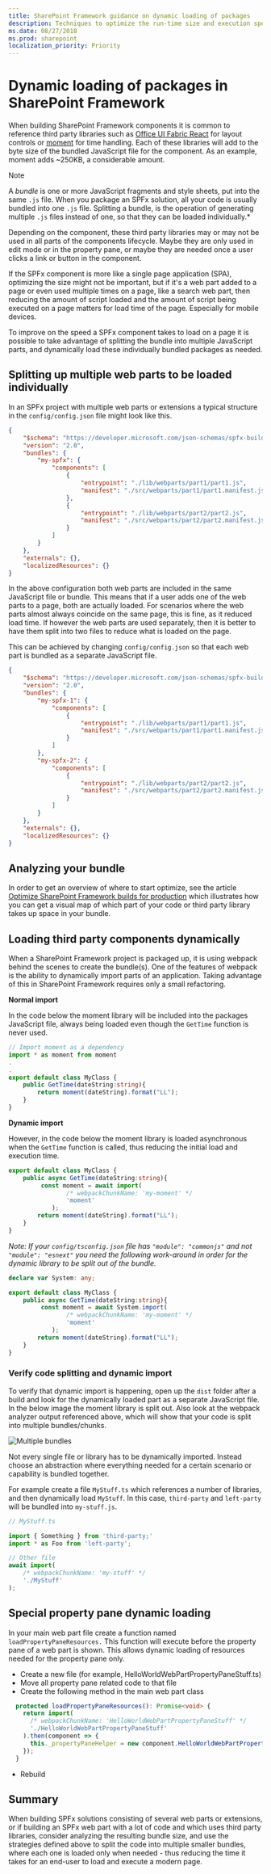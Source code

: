 ```yaml
---
title: SharePoint Framework guidance on dynamic loading of packages
description: Techniques to optimize the run-time size and execution speed of your SharePoint Framework component.
ms.date: 08/27/2018
ms.prod: sharepoint
localization_priority: Priority
---
```


# Dynamic loading of packages in SharePoint Framework

When building SharePoint Framework components it is common to reference third party libraries such as [Office UI Fabric React](https://www.npmjs.com/package/office-ui-fabric-react) for layout controls or [moment](https://www.npmjs.com/package/moment) for time handling. Each of these libraries will add to the byte size of the bundled JavaScript file for the component. As an example, moment adds ~250KB, a considerable amount.

> [!NOTE]
> A _bundle_ is one or more JavaScript fragments and style sheets, put into the same `.js` file. When you package an SPFx solution, all your code is usually bundled into one `.js` file. Splitting a bundle, is the operation of generating multiple `.js` files instead of one, so that they can be loaded individually.*

Depending on the component, these third party libraries may or may not be used in all parts of the components lifecycle. Maybe they are only used in edit mode or in the property pane, or maybe they are needed once a user clicks a link or button in the component.

If the SPFx component is more like a single page application (SPA), optimizing the size might not be important, but if it's a web part added to a page or even used multiple times on a page, like a search web part, then reducing the amount of script loaded and the amount of script being executed on a page matters for load time of the page. Especially for mobile devices.

To improve on the speed a SPFx component takes to load on a page it is possible to take advantage of splitting the bundle into multiple JavaScript parts, and dynamically load these individually bundled packages as needed.

## Splitting up multiple web parts to be loaded individually

In an SPFx project with multiple web parts or extensions a typical structure in the `config/config.json` file might look like this.

```json
{
    "$schema": "https://developer.microsoft.com/json-schemas/spfx-build/config.2.0.schema.json",
    "version": "2.0",
    "bundles": {
        "my-spfx": {
            "components": [
                {
                    "entrypoint": "./lib/webparts/part1/part1.js",
                    "manifest": "./src/webparts/part1/part1.manifest.json"
                },
                {
                    "entrypoint": "./lib/webparts/part2/part2.js",
                    "manifest": "./src/webparts/part2/part2.manifest.json"
                }
            ]
        }
    },
    "externals": {},
    "localizedResources": {}
}
```

In the above configuration both web parts are included in the same JavaScript file or bundle. This means that if a user adds one of the web parts to a page, both are actually loaded. For scenarios where the web parts almost always coincide on the same page, this is fine, as it reduced load time. If however the web parts are used separately, then it is better to have them split into two files to reduce what is loaded on the page.

This can be achieved by changing `config/config.json` so that each web part is bundled as a separate JavaScript file. 

```json
{
    "$schema": "https://developer.microsoft.com/json-schemas/spfx-build/config.2.0.schema.json",
    "version": "2.0",
    "bundles": {
        "my-spfx-1": {
            "components": [
                {
                    "entrypoint": "./lib/webparts/part1/part1.js",
                    "manifest": "./src/webparts/part1/part1.manifest.json"
                }
            ]
        },
        "my-spfx-2": {
            "components": [
                {
                    "entrypoint": "./lib/webparts/part2/part2.js",
                    "manifest": "./src/webparts/part2/part2.manifest.json"
                }
            ]
        }
    },
    "externals": {},
    "localizedResources": {}
}
```

## Analyzing your bundle

In order to get an overview of where to start optimize, see the article [Optimize SharePoint Framework builds for production](https://docs.microsoft.com/en-us/sharepoint/dev/spfx/toolchain/optimize-builds-for-production) which illustrates how you can get a visual map of which part of your code or third party library takes up space in your bundle.

## Loading third party components dynamically

When a SharePoint Framework project is packaged up, it is using webpack behind the scenes to create the bundle(s). One of the features of webpack is the ability to dynamically import parts of an application. Taking advantage of this in SharePoint Framework requires only a small refactoring.

**Normal import**

In the code below the moment library will be included into the packages JavaScript file, always being loaded even though the `GetTime` function is never used.

```typescript
// Import moment as a dependency
import * as moment from moment
.
.
export default class MyClass {
    public GetTime(dateString:string){
		return moment(dateString).format("LL");
    }
}
```

**Dynamic import**

However, in the code below the moment library is loaded asynchronous when the `GetTime` function is called, thus reducing the initial load and execution time.

```typescript
export default class MyClass {
    public async GetTime(dateString:string){
         const moment = await import(
                /* webpackChunkName: 'my-moment' */
                'moment'
            );
		return moment(dateString).format("LL");
    }
}
```

*Note: If your `config/tsconfig.json` file has `"module": "commonjs"` and not `"module": "esnext"` you need the following work-around in order for the dynamic library to be split out of the bundle.*

```typescript
declare var System: any;

export default class MyClass {
    public async GetTime(dateString:string){
         const moment = await System.import(
                /* webpackChunkName: 'my-moment' */
                'moment'
            );
		return moment(dateString).format("LL");
    }
}
```

### Verify code splitting and dynamic import

To verify that dynamic import is happening, open up the `dist` folder after a build and look for the dynamically loaded part as a separate JavaScript file. In the below image the moment library is split out. Also look at the webpack analyzer output referenced above, which will show that your code is split into multiple bundles/chunks.

![Multiple bundles](../images/dynamic-bundling.png)

Not every single file or library has to be dynamically imported. Instead choose an abstraction where everything needed for a certain scenario or capability is bundled together.

For example create a file `MyStuff.ts` which references a number of libraries, and then dynamically load `MyStuff`. In this case, `third-party` and `left-party` will be bundled into `my-stuff.js`.

```typescript
// MyStuff.ts

import { Something } from 'third-party;'
import * as Foo from 'left-party';

// Other file
await import(
    /* webpackChunkName: 'my-stuff' */
    './MyStuff'
);
```

## Special property pane dynamic loading

In your main web part file create a function named `loadPropertyPaneResources.` This function will execute before the property pane of a web part is shown. This allows dynamic loading of resources needed for the property pane only.

* Create a  new file (for example, HelloWorldWebPartPropertyPaneStuff.ts)
* Move all property pane related code to that file
* Create the following method in the main web part class

```typescript
  protected loadPropertyPaneResources(): Promise<void> {
    return import(
      /* webpackChunkName: 'HelloWorldWebPartPropertyPaneStuff' */
      './HelloWorldWebPartPropertyPaneStuff'
    ).then(component => {
      this._propertyPaneHelper = new component.HelloWorldWebPartPropertyPaneStuff(this);
    });
  }
```

- Rebuild

## Summary

When building SPFx solutions consisting of several web parts or extensions, or if building  an SPFx web part with a lot of code and which uses third party libraries, consider analyzing the resulting bundle size, and use the strategies defined above to split the code into multiple smaller bundles, where each one is loaded only when needed - thus reducing the time it takes for an end-user to load and execute a modern page.

